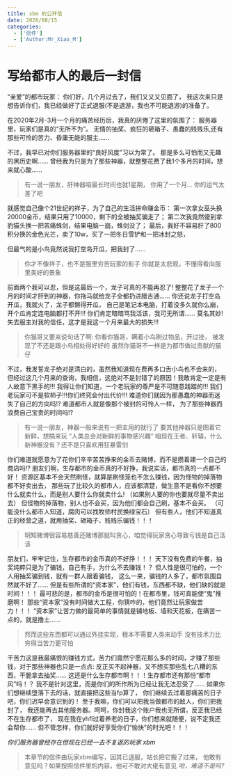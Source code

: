 ```yaml
---
title: xbm 的公开信
date: 2020/08/15
categories:
  - ['信件']
  - ['Author:Mr_Xiao_M']
---
```

# 写给都市人的最后一封信
“亲爱”的都市玩家：
你们好，几个月过去了，我们又又又见面了，
我这次来只是想告诉你们，我已经做好了正式退服(不是退游，我也不可能退游)的准备了。
<!--more-->
在2020年2月-3月一个月的痛苦经历后，我真的厌倦了这里的氛围了：
服务器里，玩家们是真的“无所不为”。
无情的抽奖、疯狂的砸箱子、愚蠢的贱贱乐,还有那些可怜的苦力、昏庸无能的服主......

不过，我早已对你们服务器里的“良好风度”习以为常了。
那是多么可怕而又无趣的黑历史啊......
曾经我为只是为了那些神器，就整整花费了我1个多月的时间，想来就心酸......

> 有一说一朋友，肝神器咱最长时间也就1星期，
> 你用了一个月… 你的运气太差了吧

就感觉自己像个21世纪的祥子，为了自己的生活拼命赚金币：
第一次拿女巫头换20000金币，结果只用了10000，剩下的全被抽奖骗走了；
第二次我竟然傻到拿豹猫头换一把苦痛蛛剑，结果电脑一崩，蛛剑没了；
最后，我好不容易肝了800积分换的金色光芒，卖了10w，买了一把冬日雪铲和一把冰封之怒，

但最气的是小鸟竟然说我打空岛开瓜，把我封了......

> 你才不像祥子，也不是服里穷苦玩家的影子
> 你就是太悲观，不懂得看向服里美好的景象


前面两个我可以忍，但是这最后一个，龙子可真的不能再忍了!
整整花了龙子一个月的时间才肝到的神器，你拖马就给龙子全都扔进腊吉通......
你还说龙子打空岛开瓜，我就火了，龙子都懒得开瓜，
自己是笔记本电脑，打着没多久就你么崩，开个瓜肯定连电脑都打不开!!!
你们肯定暗暗骂我活该，我可无所谓......
莫名其妙!失去服主对我的信任，这才是我这一个月来最大的损失!!!

> 你猫哥又要来说句话了啊:
> 你看你猫哥，瞒着小鸟刷过物品，开过挂，
> 被发现了不还是跟小鸟相处得好好的
> 虽然你猫哥不一样是为都市做过贡献的猫仔


不过，我发誓龙子绝对是清白的，虽然我知道现在费再多口舌小鸟也不会来的，
但经过这几个月来的查询，我相信，这绝对不是封错了的原因！我敢肯定一定是有人故意下黑手的!!!
我得让你们知道，一个老玩家的尊严是不可随意践踏的!!!
我们老玩家可不是软柿子!!!你们终究会付出代价!!!
难道你们就因为那愚蠢的神器而迷失了自己的方向吗!?
难道都市人就是像那个被封的可怜人一样，
为了那些神器而浪费自己宝贵的时间吗!?


> 有一说一朋友，神器一般来说有一把主用的就行了
> 要其他神器只是图着它新鲜，想搞来玩
> “人类总会对新鲜的事物感兴趣”
> 咱现在王者、轩辕，什么新神器没有？还不是只喜欢用狂暴雷剑


你们难道就愿意为了花你们辛辛苦苦挣来的金币去赌博，而不是攒着建一个自己的商店吗!?
朋友们啊，生存都市的金币真的不好挣，我说实话，都市真的一点都不好！
资源区基本不会天然刷怪，就算是刷怪笼也不怎么赚钱，因为怪物的掉落物都不好卖出去，
那些玩了比较久的都市人，应该都清楚，做生意不是看你不想要什么就卖什么，而是别人要什么你就卖什么!
（如果别人要的你也要就尽量不卖出去）
但怪物的掉落物，别人也不会买，因为他们都会自己刷，基本不会买。
（可能没什么都市人知道，腐肉可以找牧师村民换绿宝石）
但有些人，他们不知道真正的经营之道，就用抽奖、砸箱子、贱贱乐骗钱！！！

> 明知赌博很容易慈善还赌博那就叫贪心，咱觉得玩家贪心导致亏钱是自己活该

朋友们，牢牢记住，生存都市的金币真的不好挣！！！
天下没有免费的午餐，抽奖纯粹只是为了骗钱，自己有手，为什么不去赚钱！？
但人性是很可怕的，一个人用抽奖骗到钱，就有一群人跟着骗钱，
这么一来，骗钱的人多了，都市氛围自然就不好了......
但是有些所谓的“资本家”，他们有钱，东西都不缺，他们缺的就是时间！！！
最可悲的是，都市的金币是很可怕的！在都市里，钱可真能使“鬼”推磨啊！
那些“资本家”没有时间做大工程，你猜咋的，他们竟然让玩家做苦力！！！
“资本家”让苦力做的最简单的事情就是铺地板、墙和天花板，在痛苦一点的，就是撸土......

> 然而这些东西都可以通过外挂实现，根本不需要人类来动手
> 没有技术力比穷得当苦力更可怕


干苦力这是我最痛恨的赚钱方式，苦力们竟然宁愿花那么多的时间，才赚了那些钱，对于那些神器也只是一点点:
反正买不起神器，又不想买那些乱七八糟的东西，干脆拿去抽奖......
这还是什么生存都市啊！！！生存都市还有那份“都市风”吗！？
我不是针对这里，而是你们的所作所为已经让我无法忍受了......
如果你们想继续堕落下去的话，就直接把这些当fp算了，
你们继续去过着那痛苦的日子吧，你们迟早会意识到的！
至于我嘛，你们可以把我当做都市的敌人，你们把我封了，
我还能再去其他服务器。呵呵，你封我这个账户我也无所谓，反正我已经不在生存都市了，
现在我在yhfl过着养老的日子，你们想来就随便，说不定我还会帮你......
但不管怎样，你们就好好享受你们“愉快”的时光吧！！！

_你们服务器曾经存在但现在已经一去不复返的玩家 xbm_


> 本章节的信件由玩家xbm编写，因其已退服，站长把它搬了过来，
> 他敢有意见吗？如果按照信件里的内容，他可不敢对大佬有意见
> _哈，难道不是吗?_
